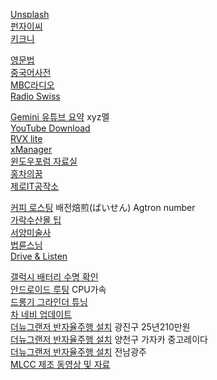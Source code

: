 [Unsplash](https://unsplash.com/ko)  
[펀자이씨](https://imginn.com/punj_toon/)  
[키크니](https://imginn.com/keykney/)  
  
[영문법](https://lux-rabidus.com/category/english/grammar)  
[중국어사전](https://zh.dict.naver.com/#/main)  
[MBC라디오](https://miniwebapp.imbc.com/index?channel=mfm)  
[Radio Swiss](https://www.radioswissclassic.ch/en)  

[Gemini 유튜브 요약](https://gemini.google.com/gem/cdaa14d379ab) xyz멜  
[YouTube Download](https://www.mediamister.com/free-youtube-video-downloader)  
[RVX lite](https://t.me/s/rvx_lite)  
[xManager](https://www.xmanagerapp.com/)  
[윈도우포럼 자료실](https://windowsforum.kr/data/21714733)  
[홍차의꿈](https://jsb000.tistory.com/)  
[제로IT공작소](https://blog.naver.com/zmsgfc)  
  
[커피 로스팅](https://m.blog.naver.com/zenzen49/221744650615) 배전焙煎(ばいせん) Agtron number  
[가락수산몰 팁](https://tpirates.com/%EC%BD%98%ED%85%90%EC%B8%A0/1350/%EB%8C%80%ED%95%9C%EB%AF%BC%EA%B5%AD%EC%97%90%EC%84%9C-%EA%B0%80%EC%9E%A5-%EC%BE%8C%EC%A0%81%ED%95%9C-%EC%88%98%EC%82%B0%EC%8B%9C%EC%9E%A5-%EA%B0%80%EB%9D%BD%EC%8B%9C%EC%9E%A5-%ED%9A%8C%EC%84%BC%ED%84%B0-%EA%B0%80%EB%9D%BD%EB%AA%B0-%EA%BF%80%ED%8C%81-%EC%B4%9D%EC%A0%95%EB%A6%AC)  
[서양미술사](https://m.blog.naver.com/feel_designs/100162037494)  
[법륜스님](https://m.blog.naver.com/PostList.naver?blogId=pomnyun&tab=1)  
[Drive & Listen](https://drivenlisten.com/city/#)    

[갤럭시 배터리 수명 확인](https://yodams.com/it-whitepaper/%EA%B0%A4%EB%9F%AD%EC%8B%9C-%EB%B0%B0%ED%84%B0%EB%A6%AC-%EC%88%98%EB%AA%85-%ED%99%95%EC%9D%B8-%EB%B0%A9%EB%B2%95-%EC%88%98%EC%B9%98%EA%B9%8C%EC%A7%80-%EC%A0%95%ED%99%95%ED%95%98%EA%B2%8C)  
[안드로이드 루팅](https://m.blog.naver.com/kimmingul/221830463305) CPU가속  
[드롱기 그라인더 튜닝](https://m.blog.naver.com/PostView.naver?blogId=neovamp99&logNo=222192061687&proxyReferer=https:%2F%2Fwww.google.com%2F&trackingCode=external)  
[차 네비 업데이트](https://update.hyundai.com/KR/KO/search)  
[더뉴그랜저 반자율주행 설치](https://m.blog.naver.com/PostView.naver?blogId=levis83&logNo=223713766003&navType=by) 광진구 25년210만원  
[더뉴그랜저 반자율주행 설치](https://m.oh-car.co.kr/goods/goods_view.php?goodsNo=1000356894) 양천구 가자카 중고레이다  
[더뉴그랜저 반자율주행 설치](https://m.blog.naver.com/dexcrewgj/222861988691) 전남광주  
[MLCC 제조 동영상 및 자료](https://prd2021.tistory.com/253)  
